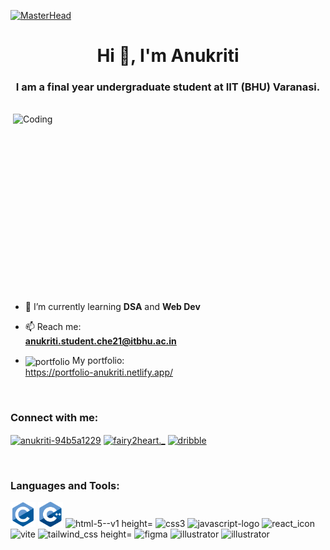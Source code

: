 [![MasterHead](https://as1.ftcdn.net/v2/jpg/02/22/96/70/1000_F_222967089_uftweUTsmcqiDYMzFXvSdOI0AfwxNqa7.jpg)](https://github.com/Anuukriti)
<h1 align="center">Hi 👋, I'm Anukriti</h1>
<h3 align="center">I am a final year undergraduate student at IIT (BHU) Varanasi.</h3> <br/>
<img align="right" alt="Coding" width="500" src="https://mir-s3-cdn-cf.behance.net/project_modules/disp/601014116770475.6068beff4640a.gif" height="300" width="300">


- 🌱 I’m currently learning **DSA** and **Web Dev**

- 📫 Reach me: <br/> **anukriti.student.che21@itbhu.ac.in**
- <img align="center" height="20" src="https://img.icons8.com/nolan/64/portfolio.png" alt="portfolio"/>  My portfolio: <br/> https://portfolio-anukriti.netlify.app/

<br/>
<h3 align="left">Connect with me:</h3>
<p align="left">
<a href="https://linkedin.com/in/anukriti-94b5a1229" target="blank"><img align="center" src="https://raw.githubusercontent.com/rahuldkjain/github-profile-readme-generator/master/src/images/icons/Social/linked-in-alt.svg" alt="anukriti-94b5a1229" height="30" width="40" /></a>
<a href="https://instagram.com/fairy2heart._" target="blank"><img align="center" src="https://raw.githubusercontent.com/rahuldkjain/github-profile-readme-generator/master/src/images/icons/Social/instagram.svg" alt="fairy2heart._" height="30" width="40" /></a>
<a href="https://dribbble.com/Kritianu" target="blank"><img align="center"  src="https://img.icons8.com/fluency/48/dribbble.png" alt="dribble"  width="40" height="40" /></a>
</p>

<br/>
<h3 align="left">Languages and Tools:</h3>
<p align="left">
  <img src="https://raw.githubusercontent.com/devicons/devicon/master/icons/c/c-original.svg" alt="c" height="40"/>
  <img src="https://raw.githubusercontent.com/devicons/devicon/master/icons/cplusplus/cplusplus-original.svg" alt="cplusplus" height="40"/>
  <img src="https://img.icons8.com/color/48/html-5--v1.png" alt="html-5--v1 height="40""/>
  <img src="https://img.icons8.com/color/48/css3.png" alt="css3" height="50" />
  <img src="https://img.icons8.com/dusk/64/javascript-logo.png" alt="javascript-logo" height="48" />
  <img src ="https://logos-world.net/wp-content/uploads/2023/08/React-Symbol.png" alt="react_icon" height="40" />
  <img src="https://avatars.githubusercontent.com/u/65625612?v=4" alt="vite" height="40" />
  <img src="https://img.icons8.com/color/48/tailwind_css.png" alt="tailwind_css height="50" />
  <img src="https://www.vectorlogo.zone/logos/figma/figma-icon.svg" alt="figma" height="40"/>
  <img src="https://www.vectorlogo.zone/logos/adobe_illustrator/adobe_illustrator-icon.svg" alt="illustrator" height="40"/>
  <img src="https://pnghq.com/wp-content/uploads/canva-logo-symbol-free-png-images.png" alt="illustrator" height="40"/>
</p>




